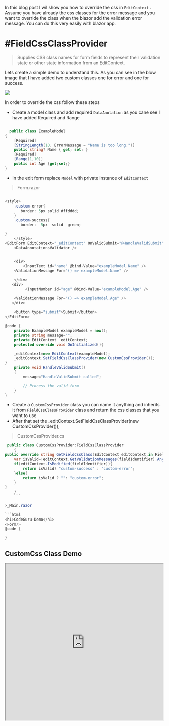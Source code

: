 In this blog post I wil show you how to override the css in `EditContext` . Assume you have already the css classes for the error message and you want to override the class when the blazor add the validation error message. You can do this very easily with blazor app. 

# #FieldCssClassProvider

>Supplies CSS class names for form fields to represent their validation state or other state information from an EditContext.

Lets create a simple demo to understand this. As you can see in the blow image that I have added two custom classes one for error and one for success.


![](https://blogger.googleusercontent.com/img/a/AVvXsEgZufpGKmScUej2LB3GabR3eWjeCBA7g0J6ThHl6e_PuRcniAsBZvQ0E96-r0KPPtopQ1aJ7FCo4PqCJG9dRdZeGmkT75cLo6zp-7kSOnugU8Dn13F6TIvnMVlmGPTYDni3Ls9X80dL7WE0tHzMrqZKzr4ZwJx_43Vg0pyxXwsvCOh5cw8UZAIrylPDsw=w640-h282)

In order to override the css follow these steps

- Create a model class and add required `DataAnotation` as you cane see I have added Required and Range

```csharp

  public class ExampleModel
{
    [Required]
    [StringLength(10, ErrorMessage = "Name is too long.")]
    public string? Name { get; set; }
    [Required]
    [Range(1,10)]
    public int Age {get;set;}
}
```

-  In the edit form replace `Model` with private instance of `EditContext` 

>Form.razor

```csharp

<style>
    .custom-error{
       border: 5px solid #ffdddd;
    }
    .custom-success{
       border:  5px  solid  green;

}
    </style>
<EditForm EditContext="_editContext" OnValidSubmit="@HandleValidSubmit">
    <DataAnnotationsValidator />
 

    <div>
        <InputText id="name" @bind-Value="exampleModel.Name" />
    <ValidationMessage For="() => exampleModel.Name" />

    </div>
   <div>
         <InputNumber id="age" @bind-Value="exampleModel.Age" />

    <ValidationMessage For="() => exampleModel.Age" />
   </div>

    <button type="submit">Submit</button>
</EditForm>

@code {
    private ExampleModel exampleModel = new();
    private string message="";
    private EditContext _editContext;
    protected override void OnInitialized(){

	_editContext=new EditContext(exampleModel);
	_editContext.SetFieldCssClassProvider(new CustomCssProvider());
}
    private void HandleValidSubmit()
    {
        message="HandleValidSubmit called";

        // Process the valid form
    }
}
```

- Create a `CustomCssProvider` class you can name it anything and inherits it from `FieldCssClassProvider` class and return the css classes that you want to use
- After that  set the _editContext.SetFieldCssClassProvider(new CustomCssProvider());

>CustomCssProvider.cs

```csharp
 public class CustomCssProvider:FieldCssClassProvider
    {
public override string GetFieldCssClass(EditContext editContext,in FieldIdentifier fieldIdentifier){
	var isValid=!editContext.GetValidationMessages(fieldIdentifier).Any();
	if(editContext.IsModified(fieldIdentifier)){
		return isValid? "custom-success" : "custom-error";
	}else{
		return isValid ? "": "custom-error";
	}
}
    }
    ```

>_Main.razor

```html
<h1>CodeGuru-Demo</h1>
<Form/>
@code {

}
```
## CustomCss Class Demo


<iframe width="100%" height="500px" src="https://blazorrepl.telerik.com/repl/embed/mGuVEJET30quO2gu35?editor=true&result=true&errorList=false"></iframe>
<!--stackedit_data:
eyJoaXN0b3J5IjpbLTg1ODk2OTA1MSwtMzQxNDM1MzkzLC0xOT
EyNzQ0MDg4XX0=
-->